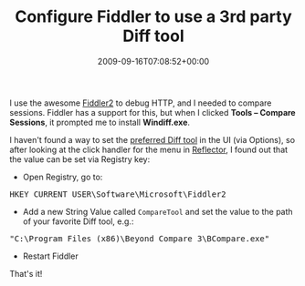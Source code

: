 ﻿---
title: Configure Fiddler to use a 3rd party Diff tool
date: 2009-09-16T07:08:52+00:00
---
I use the awesome [Fiddler2](http://www.fiddler2.com/fiddler2/) to debug HTTP, and I needed to compare sessions. Fiddler has a support for this, but when I clicked **Tools &#8211; Compare Sessions**, it prompted me to install **Windiff.exe**.

I haven't found a way to set the [preferred Diff tool](http://www.scootersoftware.com/moreinfo.php) in the UI (via Options), so after looking at the click handler for the menu in [Reflector](http://www.red-gate.com/products/reflector/), I found out that the value can be set via Registry key:

  * Open Registry, go to:

<pre>HKEY_CURRENT_USER\Software\Microsoft\Fiddler2</pre>

  * Add a new String Value called `CompareTool` and set the value to the path of your favorite Diff tool, e.g.:

<pre>"C:\Program Files (x86)\Beyond Compare 3\BCompare.exe"</pre>

<span style="line-height: 1.714285714; font-size: 1rem;"><span style="line-height: 1.714285714; font-size: 1rem;"></span></span>

  * Restart Fiddler

That's it!